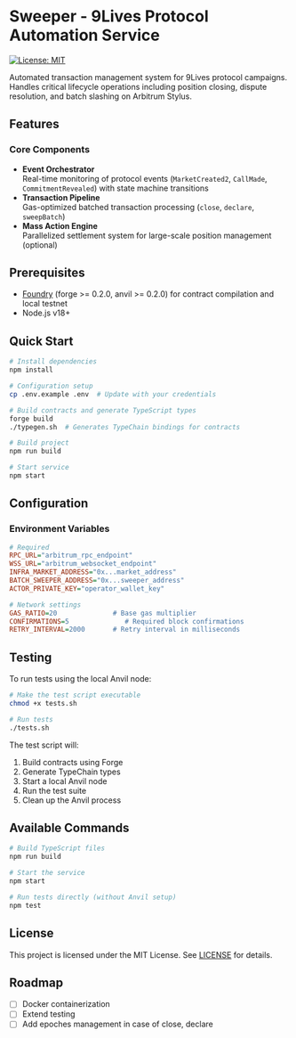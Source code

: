 # Sweeper - 9Lives Protocol Automation Service

[![License: MIT](https://img.shields.io/badge/License-MIT-blue.svg)](./LICENSE)

Automated transaction management system for 9Lives protocol campaigns. Handles critical lifecycle operations including position closing, dispute resolution, and batch slashing on Arbitrum Stylus.

## Features

### Core Components

- **Event Orchestrator**  
  Real-time monitoring of protocol events (`MarketCreated2`, `CallMade`, `CommitmentRevealed`) with state machine transitions
- **Transaction Pipeline**  
  Gas-optimized batched transaction processing (`close`, `declare`, `sweepBatch`)
- **Mass Action Engine**  
  Parallelized settlement system for large-scale position management (optional)

## Prerequisites

- [Foundry](https://book.getfoundry.sh/) (forge >= 0.2.0, anvil >= 0.2.0) for contract compilation and local testnet
- Node.js v18+

## Quick Start

```bash
# Install dependencies
npm install

# Configuration setup
cp .env.example .env  # Update with your credentials

# Build contracts and generate TypeScript types
forge build
./typegen.sh  # Generates TypeChain bindings for contracts

# Build project
npm run build

# Start service
npm start
```

## Configuration

### Environment Variables

```ini
# Required
RPC_URL="arbitrum_rpc_endpoint"
WSS_URL="arbitrum_websocket_endpoint"
INFRA_MARKET_ADDRESS="0x...market_address"
BATCH_SWEEPER_ADDRESS="0x...sweeper_address"
ACTOR_PRIVATE_KEY="operator_wallet_key"

# Network settings
GAS_RATIO=20              # Base gas multiplier
CONFIRMATIONS=5              # Required block confirmations
RETRY_INTERVAL=2000       # Retry interval in milliseconds
```

## Testing

To run tests using the local Anvil node:

```bash
# Make the test script executable
chmod +x tests.sh

# Run tests
./tests.sh
```

The test script will:

1. Build contracts using Forge
2. Generate TypeChain types
3. Start a local Anvil node
4. Run the test suite
5. Clean up the Anvil process

## Available Commands

```bash
# Build TypeScript files
npm run build

# Start the service
npm start

# Run tests directly (without Anvil setup)
npm test
```

## License

This project is licensed under the MIT License. See [LICENSE](./LICENSE) for details.

## Roadmap

- [ ] Docker containerization
- [ ] Extend testing
- [ ] Add epoches management in case of close, declare
